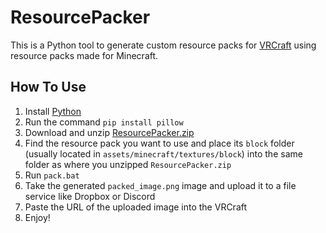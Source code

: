 # ResourcePacker
This is a Python tool to generate custom resource packs for [VRCraft](https://vrchat.com/home/world/wrld_01b62965-1b3c-4062-bc22-0b339b8063ca) using resource packs made for Minecraft.

## How To Use
1) Install [Python](https://www.python.org/downloads/)
2) Run the command `pip install pillow`
3) Download and unzip [ResourcePacker.zip](https://github.com/Markcreator/ResourcePacker/archive/refs/heads/main.zip)
4) Find the resource pack you want to use and place its `block` folder (usually located in `assets/minecraft/textures/block`) into the same folder as where you unzipped `ResourcePacker.zip`
5) Run `pack.bat`
6) Take the generated `packed_image.png` image and upload it to a file service like Dropbox or Discord
7) Paste the URL of the uploaded image into the VRCraft
8) Enjoy!

